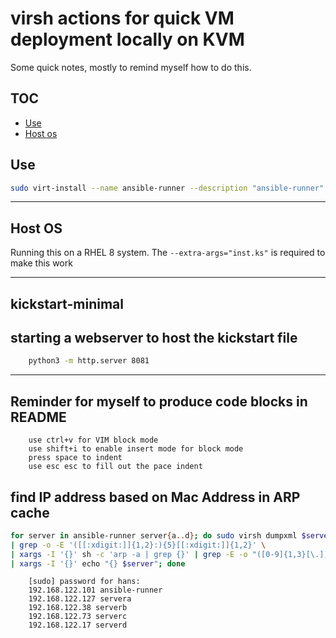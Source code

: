 # virsh actions for quick VM deployment locally on KVM

Some quick notes, mostly to remind myself how to do this.

## TOC
* [Use](#Use)
* [Host os](#Host-os)


## Use

    
````sh
sudo virt-install --name ansible-runner --description "ansible-runner" --ram 2048  --vcpus 2 --disk path=/STUFF/ansible-runner-disk1.qcow2,size=15 --disk path=/STUFF/ansible-runner-disk2.qcow2,size=55  --os-type linux  --os-variant "rhl9" --network bridge=virbr0 --graphics vnc,listen=127.0.0.1,port=5901  --location /STUFF/rhel-baseos-9.0-x86_64-dvd.iso --noautoconsole --extra-args="inst.ks=http://192.168.122.1:8081/kickstart-minimal.cfg"

````

---

## Host OS

Running this on a RHEL 8 system.
The `--extra-args="inst.ks"` is required to make this work

---

## kickstart-minimal

## starting a webserver to host the kickstart file


````sh
    python3 -m http.server 8081

````

---

## Reminder for myself to produce code blocks in README 

````
    use ctrl+v for VIM block mode
    use shift+i to enable insert mode for block mode
    press space to indent
    use esc esc to fill out the pace indent

````

## find IP address based on Mac Address in ARP cache

````sh
for server in ansible-runner server{a..d}; do sudo virsh dumpxml $server \
| grep -o -E '([[:xdigit:]]{1,2}:){5}[[:xdigit:]]{1,2}' \
| xargs -I '{}' sh -c 'arp -a | grep {}' | grep -E -o "([0-9]{1,3}[\.]){3}[0-9]{1,3}" \
| xargs -I '{}' echo "{} $server"; done

````

````
    [sudo] password for hans: 
    192.168.122.101 ansible-runner
    192.168.122.127 servera
    192.168.122.38 serverb
    192.168.122.73 serverc
    192.168.122.17 serverd
````
